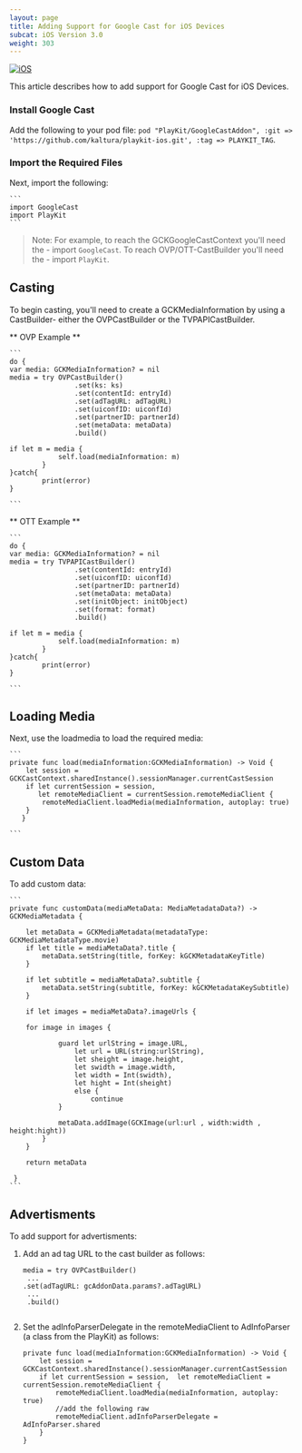 ```yaml
---
layout: page
title: Adding Support for Google Cast for iOS Devices
subcat: iOS Version 3.0
weight: 303
---
```


[![iOS](https://img.shields.io/badge/iOS-Supported-green.svg)](https://github.com/kaltura/player-sdk-native-ios) 

This article describes how to add support for Google Cast for iOS Devices.

###  Install Google Cast  

Add the following to your pod file: `pod "PlayKit/GoogleCastAddon", :git => 'https://github.com/kaltura/playkit-ios.git', :tag => PLAYKIT_TAG`.

###  Import the Required Files  

Next, import the following:

	```
	import GoogleCast
	import PlayKit
	```
	
> Note: For example, to reach the GCKGoogleCastContext you'll need the - import `GoogleCast`. To reach OVP/OTT-CastBuilder you'll need the - import `PlayKit`.


##  Casting  

To begin casting, you'll need to create a GCKMediaInformation by using a CastBuilder- either the OVPCastBuilder or the TVPAPICastBuilder.

** OVP Example **

	```
	do {
	var media: GCKMediaInformation? = nil
	media = try OVPCastBuilder()
                    .set(ks: ks)
                    .set(contentId: entryId)
                    .set(adTagURL: adTagURL)
                    .set(uiconfID: uiconfId)
                    .set(partnerID: partnerId)
                    .set(metaData: metaData)
                    .build()

	if let m = media {
                self.load(mediaInformation: m)    
            }
	}catch{
            print(error)
	}
                    
	```


** OTT Example **

	```
	do {
	var media: GCKMediaInformation? = nil
 	media = try TVPAPICastBuilder()
                    .set(contentId: entryId)
                    .set(uiconfID: uiconfId)
                    .set(partnerID: partnerId)
                    .set(metaData: metaData)
                    .set(initObject: initObject)
                    .set(format: format)
                    .build()

	if let m = media {
                self.load(mediaInformation: m)    
            }
	}catch{
            print(error)
	}
                    
	```

## Loading Media  

Next, use the loadmedia to load the required media:

	```
	private func load(mediaInformation:GCKMediaInformation) -> Void {
        let session =  GCKCastContext.sharedInstance().sessionManager.currentCastSession
        if let currentSession = session,  
           let remoteMediaClient = currentSession.remoteMediaClient {
            remoteMediaClient.loadMedia(mediaInformation, autoplay: true)
        }
 	   }
    
	```


## Custom Data

To add custom data:

	```
 	private func customData(mediaMetaData: MediaMetadataData?) ->  GCKMediaMetadata {
        
        let metaData = GCKMediaMetadata(metadataType: GCKMediaMetadataType.movie)
        if let title = mediaMetaData?.title {
            metaData.setString(title, forKey: kGCKMetadataKeyTitle)
        }
        
        if let subtitle = mediaMetaData?.subtitle {
            metaData.setString(subtitle, forKey: kGCKMetadataKeySubtitle)
        }
        
        if let images = mediaMetaData?.imageUrls {
            
        for image in images {
                
                guard let urlString = image.URL,
                    let url = URL(string:urlString),
                    let sheight = image.height,
                    let swidth = image.width,
                    let width = Int(swidth),
                    let hight = Int(sheight)
                    else {
                        continue
                }
                
                metaData.addImage(GCKImage(url:url , width:width , height:hight))
            }
        }
        
        return metaData
        
   	 }
	```
##  Advertisments  

To add support for advertisments:

1. Add an ad tag URL to the cast builder as follows:

	```
	media = try OVPCastBuilder()
	 ...
	.set(adTagURL: gcAddonData.params?.adTagURL)
	 ...
	 .build()
	 
	```

2. Set the adInfoParserDelegate in the remoteMediaClient to AdInfoParser (a class from the PlayKit) as follows:

	```
	private func load(mediaInformation:GCKMediaInformation) -> Void {
        let session =  GCKCastContext.sharedInstance().sessionManager.currentCastSession
        if let currentSession = session,  let remoteMediaClient = currentSession.remoteMediaClient {
            remoteMediaClient.loadMedia(mediaInformation, autoplay: true)
            //add the following raw
            remoteMediaClient.adInfoParserDelegate = AdInfoParser.shared
        }
    }
    
	```













